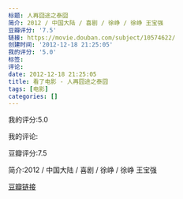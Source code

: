 ```yaml
---
标题: 人再囧途之泰囧
简介: 2012 / 中国大陆 / 喜剧 / 徐峥 / 徐峥 王宝强
豆瓣评分: '7.5'
链接: https://movie.douban.com/subject/10574622/
创建时间: '2012-12-18 21:25:05'
我的评分: '5.0'
标签:
评论:
date: 2012-12-18 21:25:05
title: 看了电影 - 人再囧途之泰囧
tags: [电影]
categories: []
---
```


我的评分:5.0

我的评论:

豆瓣评分:7.5

简介:2012 / 中国大陆 / 喜剧 / 徐峥 / 徐峥 王宝强

[豆瓣链接](https://movie.douban.com/subject/10574622/)

